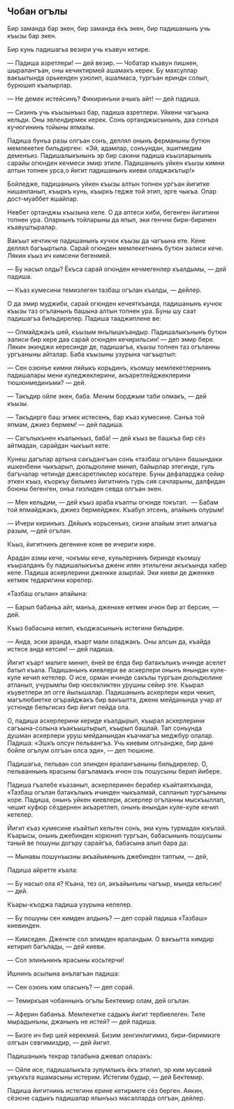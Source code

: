 ## Чобан огълы

Бир заманда бар экен, бир заманда ёкъ экен, бир падишанынъ учь къызы бар экен.

Бир кунь падишагьа везири учь къавун кетире.

— Падиша азретлери! — дей везир. — Чобатар къавун пишкен, шыралангъан, оны кечиктирмей ашамакъ керек.
Бу махсуллар вакъытында орькенден узюлип, ашалмаса, тургъан ериндн солып, бурюшип къалырлар.

— Не демек истейсинъ?
Фикиринъни ачыкъ айт! — дей падиша.

— Сизинъ учь къызынъыз бар, падиша азретлери.
Уйкени чагъына кельди.
Оны эвлендирмек керек.
Сонъ ортанджысынынъ, даа сонъра кучюгининъ тойыны япмалы.

Падиша бунъа разы олгъан сонъ, деллял онынъ ферманыны бутюн мемлекетке бильдирген:
 «Эй, адамлар, сонъундан, эшитмедим деменъиз.
Падишалыкънынъ эр бир сакини падиша къызларынынъ сарайы огюнден кечмеси эмир этиле. Падишанынъ уйкен къызы кимни алтын топнен урса,о йигит падишанынъ киеви оладжакътыр!»

Бойледже, падишанынъ уйкен къызы алтын топнен ургъан йигитке нишанланып, къыркъ кунь, къыркъ гедже той этип, эрге чыкъа.
Олар дост-муаббет яшайлар.

Невбет ортанджы къызына келе.
О да аптеси киби, бегенген йигитини топнен ура.
Оларнынъ тойларыны да япып, эки генчни бири-биринен къавуштыралар.

Вакъыт кечтикче падишанынъ кучюк къызы да чагъына ете.
Кене деллял багъыртыла.
Сарай огюнден мемлекетнинъ бутюн эалиси кече.
Лякин къыз ич кимсени бегенмей.

— Бу насыл олды?
Ёкъса сарай огюнден кечмегенлер къалдымы, — дей падиша.

— Къаз кумесини темизлеген тазбаш огълан къалды, — дейлер.

О да эмир муджиби, сарай огюнден кечеяткъанда, падишанынъ кучюк къызы таз огъланынъ башына алтын топнен ура.
Буны шу саат падишагъа бильдирелер.
Падиша тааджиплене ве:

— Олмайджакъ шей, къызым янълышкъандыр.
Падишалыкънынъ бутюн эалиси бир кере даа сарай огюнден кечирильсин! — деп эмир бере.
Лякин экинджи кересинде де, падишагъа, къызы топнен таз огъланны ургъаныны айталар.
Баба къызыны узурына чагъыртып:

— Сен озюнъе кимни ляйыкъ корьдинъ, къомшу мемлекетлернинъ падишалары мени куледжеклерини, акъаретлейджеклерини тюшюнмединъми? — дей.

— Такъдир ойле экен, баба.
Меним борджым таби олмакъ, — дей къызы.

— Такъдирге баш эгмек истесенъ, бар къаз кумесине.
Санъа той япмам, джиез бермем! — дей падиша.

— Сагълыкънен къалынъыз, баба! — дей къыз ве башкъа бир сёз айтмадан, сарайдан чыкъып кете.

Кунеш дагълар артына сакъдангъан сонъ «тазбаш огълан» башындаки ишкенбени чыкъарып, дюльдюлине минип, байырлар этегинде, гуль багъчалар четинде джесаретликлер косьтере.
Буны дефаларджа сейир эткен къыз, къоркъу бильмез йигитнинъ гурь сия сачларыны, далфидан боюны бегенген, онъа гизлиден севда олгъан экен.

— Мен кельдим, — дей къыз араба къапты огюнде токътап.
 — Бабам той япмайджакъ, джиез бермейджек.
Къабул этсенъ, апайынъ олурым!

— Ичери киринъиз.
Дяйыкъ корьсенъиз, сизни апайым этип алмагъа разым, —дей огълан.

Къыз, йигитнинъ дегенине коне ве ичериги кире.

Арадан азмы кече, чокъмы кече, куньлернинъ биринде къомшу къыралданъ бу падишалыкъкъа дженк илян этильгени акъкъында хабер келе.
Падиша аскерлерини дженкке азырлай.
Эки киеви де дженкке кетмек тедаригини корелер.




«Тазбаш огьлан» апайына:

— Барып бабанъа айт, манъа, дженкке кетмек ичюн бир ат берсин, — дей.

Къыз бабасына келип, къоджасынынъ истегини бильдире.

— Анда, эски аранда, къарт мали оладжакъ.
Оны алсын да, къайда истесе анда кетсин! — дей падиша.

Йигит къарт малиге минип, ёней ве ёлда бир батакълыкъ ичинде аселет батып къала.
Падишанынъ киевлери ве аскерлери онынъ янындан куле-куле кечип кетелер.
О исе, орман ичинде сакълы тургъан дюльдюлине атланып, учурымлы бир юксекликтен урушны сейир эте.
Къырал къуветлери эп огге йылышалар.
Падишанынъ аскерлери кери чекип, магълюбиетке огърайджакъ бир вакъытта, дженк мейданында учар ат устюнде бельгисиз бир йигит пейда ола.

О, падиша аскерлерини кериде къалдырып, къырал аскерлерини сагъына-солына къакъыштырып, къырып башлай.
Тап сонъунда душман аскерлери уруш мейданындан къачмагъа меджбур олалар.
Падиша: «Эшкъ олсун пельвангъа.
Учь киевим олгьандже, бир дане бойле огълум олгъан олса эди», — деп тюшюне.

Падишагьа, пельван сол элинден яралангьаныны бильдирелер.
О, пельваннынъ ярасыны багъламакъ ичюн озь пошусыны берип йибере.

Падиша гъалебе къазанып, аскерлеринен берабер къайтаяткъанда, «Тазбаш огълан батакълыкъ ичинден чыкъалмай, салланып тургъаныны коре.
Падиша, онынъ уйкен киевлери, аскерлер огъланны мыскъыллап, чешит куфюр сёздернен акъаретлеп, онынъ янындан куле-куле кечип кетелер.

Йигит къаз кумесине къайтып кельген сонъ, эки кунь турмадан юкълай.
Къарысы, онынъ джебинден корюнип тургъан, бабасынынъ пошусыны таный ве пошуны догъру сарайгъа, бабасына алып бара да:

— Мынавы пошунъызны акъайымнынъ джебинден таптым, — дей,

Падиша айретте къала:

— Бу насыл ола я?
Къана, тез ол, акъайынъны чагъыр, мында кельсин! — дей.

Къары-къоджа падиша узурына келелер.

— Бу пошуны сен кимден алдынъ? — деп сорай падиша «Тазбаш» киевинден.

— Кимседен.
Дженкте сол элимден яраландым.
О вакъытта кимдир кетирип багълады, — дей киеви.

— Сол элинънинъ ярасыны косьтерчи!

Ишнинъ асылына анълагъан падиша:

— Сен озюнъ ким оласынъ? — деп сорай.

— Темиркъая чобаннынъ огълы Бектемир олам, дей огълан.

— Аферин бабанъа.
Мемлекетке садыкъ йигит тербиелеген.
Тиле мырадынъны, джанынъ не истей? — дей падиша.

— Бизге ич бир шей керекмей.
Бизим зенгинлигимиз, бири-биримизге олгъан севгимиздир, — дей йигит.

Падишанынъ текрар талабына джевап оларакъ:

— Ойле исе, падишалыкъта зулумлыкъ ёкъ этилип, эр ким мусавий укъукъта яшамасыны истерим.
Истегим будыр, — дей Бектемир.

Падиша йигитнинъ истегини ерине кетирмеге сёз берген.
Аякин, сёзюне садыкъ падишалар ялынъыз масалларда олгъан, дейлер. 
